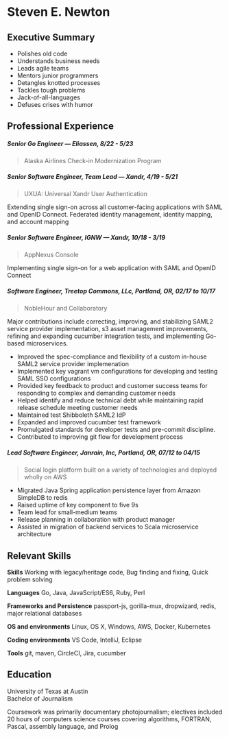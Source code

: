# Steven E. Newton

## Executive Summary

* Polishes old code
* Understands business needs
* Leads agile teams
* Mentors junior programmers
* Detangles knotted processes
* Tackles tough problems
* Jack-of-all-languages
* Defuses crises with humor


## Professional Experience

##### Senior Go Engineer — Eliassen, 8/22 - 5/23

> Alaska Airlines Check-in Modernization Program

##### Senior Software Engineer, Team Lead — Xandr, 4/19 - 5/21

> UXUA: Universal Xandr User Authentication

Extending single sign-on across all customer-facing applications with SAML and OpenID Connect. Federated identity management, identity mapping, and account mapping

##### Senior Software Engineer, IGNW — Xandr, 10/18 - 3/19

> AppNexus Console

Implementing single sign-on for a web application with SAML and OpenID Connect

##### Software Engineer, Treetop Commons, LLc, Portland, OR, 02/17 to 10/17

> NobleHour and Collaboratory

Major contributions include correcting, improving, and stabilizing SAML2 service provider implementation, s3 asset management improvements, refining and expanding cucumber integration tests, and implementing Go-based microservices.

* Improved the spec-compliance and flexibility of a custom in-house SAML2 service provider implemenation
* Implemented key vagrant vm configurations for developing and testing SAML SSO configurations
* Provided key feedback to product and customer success teams for responding to complex and demanding customer needs
* Helped identify and reduce technical debt while maintaining rapid release schedule meeting customer needs
* Maintained test Shibboleth SAML2 IdP
* Expanded and improved cucumber test framework
* Promulgated standards for developer tests and pre-commit discipline.
* Contributed to improving git flow for development process

##### Lead Software Engineer, Janrain, Inc, Portland, OR, 07/12 to 04/15

> Social login platform built on a variety of technologies and deployed wholly on AWS

* Migrated Java Spring application persistence layer from Amazon SimpleDB to redis
* Raised  uptime of key component to five 9s
* Team lead for small-medium teams
* Release planning in collaboration with product manager
* Assisted in migration of backend services to Scala microservice architecture

## Relevant Skills

**Skills** Working with legacy/heritage code, Bug finding and fixing, Quick problem solving

**Languages** Go, Java, JavaScript/ES6, Ruby, Perl

**Frameworks and Persistence** passport-js, gorilla-mux, dropwizard, redis, major relational databases

**OS and environments** Linux, OS X, Windows, AWS, Docker, Kubernetes

**Coding environments** VS Code, IntelliJ, Eclipse

**Tools** git, maven, CircleCI, Jira, cucumber

## Education

University of Texas at Austin    
Bachelor of Journalism    

Coursework was primarily documentary photojournalism; electives included 20 hours of computers science courses covering algorithms, FORTRAN, Pascal, assembly language, and Prolog
